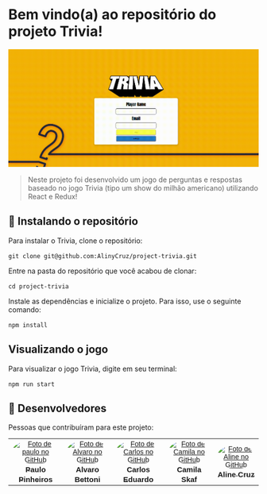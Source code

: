 # Bem vindo(a) ao repositório do projeto Trivia!

<img src="./src/amostra.gif" alt="gif-trivia">

<br/>

> Neste projeto foi desenvolvido um jogo de perguntas e respostas baseado no jogo Trivia (tipo um show do milhão americano) utilizando React e Redux!


## 🚀 Instalando o repositório

Para instalar o Trivia, clone o repositório:
```
git clone git@github.com:AlinyCruz/project-trivia.git
```
Entre na pasta do repositório que você acabou de clonar:
```
cd project-trivia
```

Instale as dependências e inicialize o projeto. Para isso, use o seguinte comando:
```
npm install
```

## Visualizando o jogo

Para visualizar o jogo Trivia, digite em seu terminal:

```
npm run start  
```

## 🤝 Desenvolvedores

Pessoas que contribuíram para este projeto:

<table>
  <tr>
    <td align="center" style="font-family: Franklin Gothic Medium, sans-serif;">
      <a href="https://github.com/Pinheirop">
        <img src="https://avatars.githubusercontent.com/u/109099844?v=4" width="100px;" alt="Foto de paulo no GitHub" style="border-radius:50%;"/><br>
        <sub>
          <b style="font-size:15px;">
            Paulo Pinheiros</b>
        </sub>
      </a>
    </td>
    <td align="center" style="font-family: Franklin Gothic Medium, sans-serif;">
      <a href="https://github.com/Alvaro-Bettoni">
        <img src="https://avatars.githubusercontent.com/u/80923598?v=4" width="100px;" alt="Foto de Alvaro no GitHub" style="border-radius:50%;"/><br>
        <sub>
          <b style="font-size:15px;">Alvaro Bettoni</b>
        </sub>
      </a>
    </td>
    <td align="center" style="font-family: Franklin Gothic Medium, sans-serif;">
      <a href="https://github.com/carlosedaraujo">
        <img src="https://avatars.githubusercontent.com/u/111544266?v=4" width="100px;" alt="Foto de Carlos no GitHub" style="border-radius:50%;"/><br>
        <sub>
          <b style="font-size:15px;">
            Carlos Eduardo</b>
        </sub>
      </a>
    </td>
    <td align="center" style="font-family: Franklin Gothic Medium, sans-serif;">
      <a href="https://github.com/camilaskaf">
        <img src="https://avatars.githubusercontent.com/u/113205359?v=4" width="100px;" alt="Foto de Camila no GitHub" style="border-radius:50%;"/><br>
        <sub>
          <b style="font-size:15px;">Camila Skaf</b>
        </sub>
      </a>
    </td>
    <td align="center" style="font-family: Franklin Gothic Medium, sans-serif;">
      <a href="https://github.com/AlinyCruz">
        <img src="https://avatars.githubusercontent.com/u/108740455?v=4" width="100px;" alt="Foto de Aline no GitHub" style="border-radius:50%;"/><br>
        <sub>
          <b style="font-size:15px;">
            Aline Cruz</b>
        </sub>
      </a>
    </td>
  </tr>
</table>